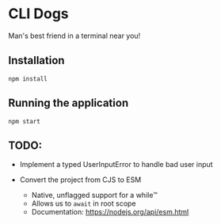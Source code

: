 # CLI Dogs

Man's best friend in a terminal near you!

## Installation

```shell
npm install
```

## Running the application

```shell
npm start
```

## TODO:

* Implement a typed UserInputError to handle bad user input

* Convert the project from CJS to ESM
  * Native, unflagged support for a while™️
  * Allows us to `await` in root scope
  * Documentation: https://nodejs.org/api/esm.html
